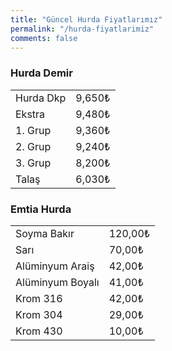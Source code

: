 ```yaml
---
title: "Güncel Hurda Fiyatlarımız"
permalink: "/hurda-fiyatlarimiz"
comments: false
---
```


   <div class="row">
    <div class="col-12 col-md-4">
      <table class="table table-bordered">
        <tbody>
        <h3>Hurda Demir</h3>
          <tr>
            <td>Hurda Dkp</td>
            <td>9,650₺</td>
          </tr>
          <tr>
            <td>Ekstra</td>
            <td>9,480₺</td>
          </tr>
          <tr>
            <td>1. Grup</td>
            <td>9,360₺</td>
          </tr>
          <tr>
            <td>2. Grup</td>
            <td>9,240₺</td>
          </tr>
          <tr>
            <td>3. Grup</td>
            <td>8,200₺</td>
          </tr>
          <tr>
            <td>Talaş</td>
            <td>6,030₺</td>
          </tr>
        </tbody>
      </table>
    </div>
    <div class="col-12 col-md-4">
      <table class="table table-bordered">
      <tbody>
      <h3> Emtia Hurda</h3>
          <tr>
            <td>Soyma Bakır</td>
            <td>120,00₺</td>
          </tr>
          <tr>
            <td>Sarı</td>
            <td>70,00₺</td>
          </tr>
        <tr>
          <td>Alüminyum Araiş </td>
          <td>42,00₺</td>
        </tr>
        <tr>
          <td>Alüminyum Boyalı </td>
          <td>41,00₺</td>
        </tr>
        <tr>
          <td>Krom 316</td>
          <td>42,00₺</td>
        </tr>
        <tr>
          <td>Krom 304</td>
          <td>29,00₺</td>
        </tr>
        <tr>
          <td>Krom 430</td>
          <td>10,00₺</td>
        </tr>
      </tbody>
    </table>
    </div>
  </div>

